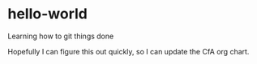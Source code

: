 # hello-world
Learning how to git things done

Hopefully I can figure this out quickly, so I can update the CfA org chart.
